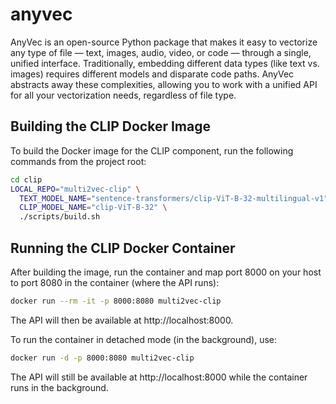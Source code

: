 # anyvec

AnyVec is an open-source Python package that makes it easy to vectorize any type of file — text, images, audio, video, or code — through a single, unified interface. Traditionally, embedding different data types (like text vs. images) requires different models and disparate code paths. AnyVec abstracts away these complexities, allowing you to work with a unified API for all your vectorization needs, regardless of file type.

## Building the CLIP Docker Image

To build the Docker image for the CLIP component, run the following commands from the project root:

```bash
cd clip
LOCAL_REPO="multi2vec-clip" \
  TEXT_MODEL_NAME="sentence-transformers/clip-ViT-B-32-multilingual-v1" \
  CLIP_MODEL_NAME="clip-ViT-B-32" \
  ./scripts/build.sh
```

## Running the CLIP Docker Container

After building the image, run the container and map port 8000 on your host to port 8080 in the container (where the API runs):

```bash
docker run --rm -it -p 8000:8080 multi2vec-clip
```

The API will then be available at http://localhost:8000.

To run the container in detached mode (in the background), use:

```bash
docker run -d -p 8000:8080 multi2vec-clip
```

The API will still be available at http://localhost:8000 while the container runs in the background.
